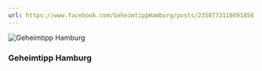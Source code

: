 ```yaml
---
url: https://www.facebook.com/GeheimtippHamburg/posts/2358773110891856
---
```


![Geheimtipp Hamburg](/img/medien/geheimtipp-hamburg.png)

### Geheimtipp Hamburg

